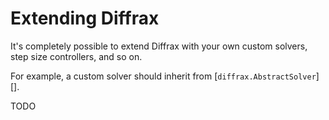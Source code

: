 # Extending Diffrax

It's completely possible to extend Diffrax with your own custom solvers, step size controllers, and so on.

For example, a custom solver should inherit from [`diffrax.AbstractSolver`][].

TODO
